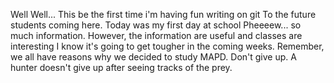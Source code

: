 Well Well...
This be the first time i'm having fun writing on git
To the future students coming here. Today was my first day at school
Pheeeew... so much information. However, the information are useful and classes are interesting
I know it's going to get tougher in the coming weeks. Remember, we all have reasons why we decided to study MAPD. Don't give up.
A hunter doesn't give up after seeing tracks of the prey.
